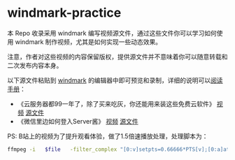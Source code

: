 # windmark-practice

本 Repo 收录采用 windmark 编写视频源文件，通过这些文件你可以学习如何使用 windmark 制作视频，尤其是如何实现一些动态效果。

注意，作者对这些视频的内容保留版权，提供源文件并不意味着你可以随意转载和二次发布内容本身。

以下源文件粘贴到 [windmark](https://windmark.pro) 的编辑器中即可预览和录制，详细的说明可以[阅读手册](http://doc.windmark.top/cn/)：

- 《云服务器都99一年了，除了买来吃灰，你还能用来装这些免费云软件》 [视频](https://www.bilibili.com/video/BV1kP4y1W7rg/)  [源文件](./99vps.windmark.md)
- 《微信里边如何登入Server酱》 [视频](https://www.bilibili.com/video/BV1yg41157XC/)  [源文件](./sctguide.windmark.md)

PS: B站上的视频为了提升观看体验，做了1.5倍速播放处理，处理脚本为：

```bash
ffmpeg -i   $file   -filter_complex "[0:v]setpts=0.66666*PTS[v];[0:a]atempo=1.5[a]" -map "[v]" -map "[a]"  $out_file ​​​​
```